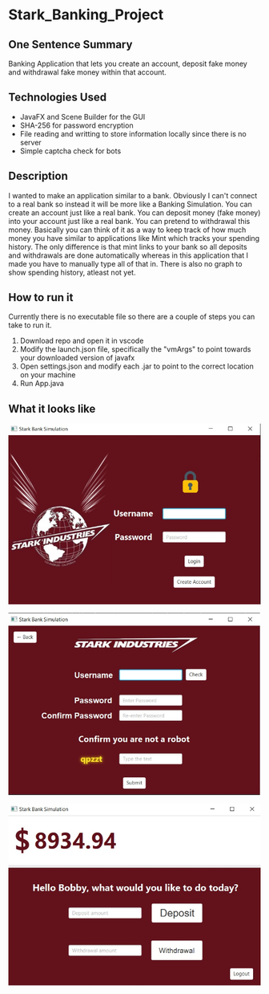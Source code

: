 # Stark_Banking_Project
## One Sentence Summary
Banking Application that lets you create an account, deposit fake money and withdrawal fake money within that account.


## Technologies Used
- JavaFX and Scene Builder for the GUI
- SHA-256 for password encryption
- File reading and writting to store information locally since there is no server
- Simple captcha check for bots


## Description
I wanted to make an application similar to a bank. Obviously I can't connect to a real bank so instead it will be more like a Banking Simulation.
You can create an account just like a real bank. You can deposit money (fake money) into your account just like a real bank.
You can pretend to withdrawal this money. Basically you can think of it as a way to keep track of how much money you have similar
to applications like Mint which tracks your spending history. The only difference is that mint links to your bank so all deposits
and withdrawals are done automatically whereas in this application that I made you have to manually type all of that in. There is 
also no graph to show spending history, atleast not yet.


## How to run it
Currently there is no executable file so there are a couple of steps you can take to run it.
1. Download repo and open it in vscode
2. Modify the launch.json file, specifically the "vmArgs" to point towards your downloaded version of javafx
3. Open settings.json and modify each .jar to point to the correct location on your machine
4. Run App.java



## What it looks like

![login_screen](https://github.com/JeremyTaraba/Stark_Banking_Project/blob/main/ReadMe_Images/StarkBankLogin.jpg?raw=true)

![create_account](https://github.com/JeremyTaraba/Stark_Banking_Project/blob/main/ReadMe_Images/StarkBankCreateAccount.jpg?raw=true)

![account](https://github.com/JeremyTaraba/Stark_Banking_Project/blob/main/ReadMe_Images/StarkBankAccount.jpg?raw=true)
